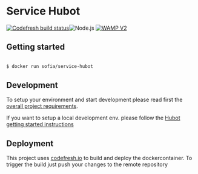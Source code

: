 # Service Hubot 
[![Codefresh build status]( https://g.codefresh.io/api/badges/build?repoOwner=B-Stefan&repoName=Sofia&branch=master&pipelineName=service-hubot&accountName=B-Stefan&type=cf-1)]( https://g.codefresh.io/repositories/B-Stefan/Sofia/builds?filter=trigger:build;branch:master;service:587e5febc07e7d01005bf971~Sofia-service-hubot)![Node.js](https://img.shields.io/badge/node.js-6.x.x-green.svg) [![WAMP V2](https://img.shields.io/badge/wamp-2.0-green.svg)](http://wamp-proto.org)

## Getting started

```sh

$ docker run sofia/service-hubot

```

## Development

To setup your environment and start development please read first the [overall project requirements](./../Development.md).

If you want to setup a local development env. please follow the [Hubot getting started instructions](https://hubot.github.com/docs/)

## Deployment

This project uses [codefresh.io](http://codefreh.io) to build and deploy the dockercontainer.
To trigger the build just push your changes to the remote repository
